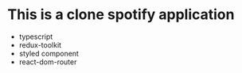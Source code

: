 # This is a clone spotify application

- typescript
- redux-toolkit
- styled component
- react-dom-router
